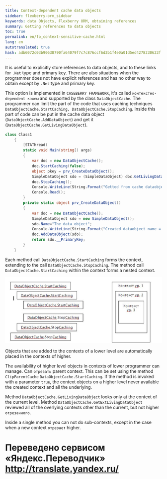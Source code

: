 ```yaml
--- 
title: Context-dependent cache data objects 
sidebar: flexberry-orm_sidebar 
keywords: data Objects, Flexberry ORM, obtaining references 
summary: Getting references to data objects 
toc: true 
permalink: en/fo_context-sensitive-cache.html 
lang: en 
autotranslated: true 
hash: adb6072c03b90638790fa64079f7c7c876ccf6d2b1f4e0a01d5ed4278230623f 
--- 
```


It is useful to explicitly store references to data objects, and to these links for `.Net` type and primary key. There are also situations when the programmer does not have explicit references and has no other way to obtain except by `.Net` type and primary key. 

This option is implemented in `CASEBERRY FRAMEWORK`, it's called `контекстно-dependent кэшем` and supported by the class `DataObjectCache`. The programmer can limit the part of the code that uses caching techniques `DataObjectCache.StartCaching, DataObjectCache.StopCaching`. Inside this part of code can be put in the cache data object (`DataObjectCache.AddDataObject`) and get it (`DataObjectCache.GetLivingDataObject`). 

```csharp
class Class1
	{
		[STAThread)
		static void Main(string[) args)
		{
            var doc = new DataObjectCache();
			doc.StartCaching(false);
			object pkey = prv_CreateDataObject();
			SimpleDataObject sdo = (SimpleDataObject) doc.GetLivingDataObject(typeof(SimpleDataObject), pkey);
			doc.StopCaching();
			Console.WriteLine(String.Format("Getted from cache dataobject name = {0}",sdo.Name));
			Console.Read();
		}
		private static object prv_CreateDataObject()
		{
            var doc = new DataObjectCache();
			SimpleDataObject sdo = new SimpleDataObject();			
			sdo.Name="The data object";
			Console.WriteLine(String.Format("Created dataobject name = {0}",sdo.Name));
			doc.AddDataObject(sdo);
			return sdo.__PrimaryKey;
		}
	}
``` 

Each method call `DataObjectCache.StartCaching` forms the context, extending to the call `DataObjectCache.StopCaching`. The method call `DataObjectCache.StartCaching` within the context forms a nested context. 

![](/images/pages/products/flexberry-orm/data-object/sensitive-cache.png) 

Objects that are added to the contexts of a lower level are automatically placed in the contexts of higher. 

The availability of higher level objects in contexts of lower programmer can manage. Can `отрезать` parent context. This can be set using the method `ClipParentCache` `DataObjectCache.StartCaching`. If the method is invoked with a parameter `true`, the context objects on a higher level never available the created context and all the underlying. 

Method `DataObjectCache.GetLivingDataObject` looks only at the context of the current level. 
Method `DataObjectCache.GetExtLivingDataObject` reviewed all of the overlying contexts other than the current, but not higher `отрезанного`. 

Inside a single method you can not do sub-contexts, except in the case when a new context `отрезает` higher. 



 # Переведено сервисом «Яндекс.Переводчик» http://translate.yandex.ru/